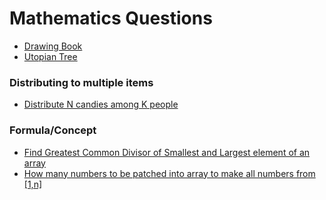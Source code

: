# Mathematics Questions



* [Drawing Book](drawing-book.md)
* [Utopian Tree](utopian-tree.md)

### Distributing to multiple items

* [Distribute N candies among K people](distribute-n-candies-among-k-people.md)

### Formula/Concept

* [Find Greatest Common Divisor of Smallest and Largest element of an array](find-greatest-common-divisor-of-smallest-and-largest-element-of-an-array.md)
* [How many numbers to be patched into array to make all numbers from \[1,n\]](how-many-numbers-to-be-patched-into-array-to-make-all-numbers-from-1-n.md)



### 

